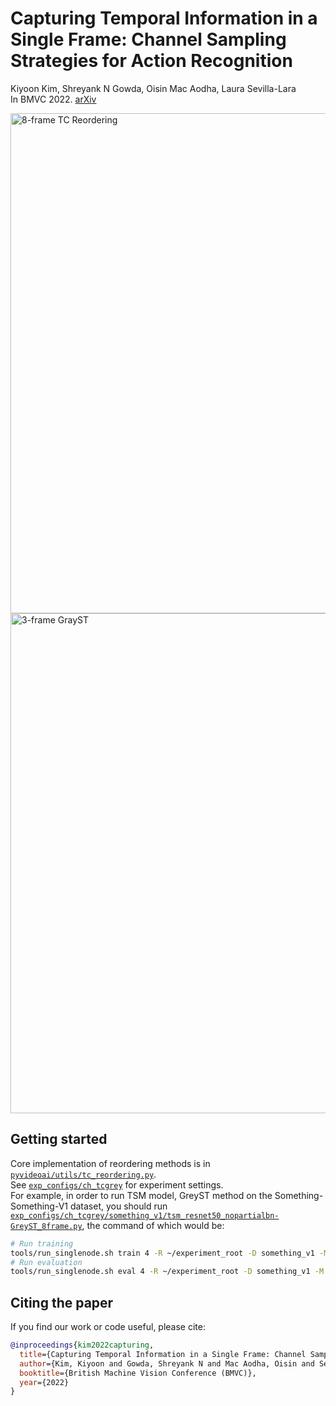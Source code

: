 # Capturing Temporal Information in a Single Frame: Channel Sampling Strategies for Action Recognition

Kiyoon Kim, Shreyank N Gowda, Oisin Mac Aodha, Laura Sevilla-Lara  
In BMVC 2022. [arXiv](http://arxiv.org/abs/2201.10394)

<img src="https://user-images.githubusercontent.com/12980409/151038213-12bdad91-7895-40e7-9304-126079fed637.png" alt="8-frame TC Reordering" width="800">  
<img src="https://user-images.githubusercontent.com/12980409/151038200-6f32cea8-6a2b-40bf-9d95-50ba860114be.png" alt="3-frame GrayST" width="800">  

## Getting started

Core implementation of reordering methods is in [`pyvideoai/utils/tc_reordering.py`](../../../pyvideoai/utils/tc_reordering.py).  
See [`exp_configs/ch_tcgrey`](../../../exp_configs/ch_tcgrey) for experiment settings.  
For example, in order to run TSM model, GreyST method on the Something-Something-V1 dataset, you should run [`exp_configs/ch_tcgrey/something_v1/tsm_resnet50_nopartialbn-GreyST_8frame.py`](../../../exp_configs/ch_tcgrey/something_v1/tsm_resnet50_nopartialbn-GreyST_8frame.py), the command of which would be:

```bash
# Run training
tools/run_singlenode.sh train 4 -R ~/experiment_root -D something_v1 -M tsm_resnet_nopartialbn -E GreyST_8frame -c:e tcgrey
# Run evaluation
tools/run_singlenode.sh eval 4 -R ~/experiment_root -D something_v1 -M tsm_resnet_nopartialbn -E GreyST_8frame -c:e tcgrey
```

## Citing the paper

If you find our work or code useful, please cite:

```BibTeX
@inproceedings{kim2022capturing,
  title={Capturing Temporal Information in a Single Frame: Channel Sampling Strategies for Action Recognition},
  author={Kim, Kiyoon and Gowda, Shreyank N and Mac Aodha, Oisin and Sevilla-Lara, Laura},
  booktitle={British Machine Vision Conference (BMVC)},
  year={2022}
}
